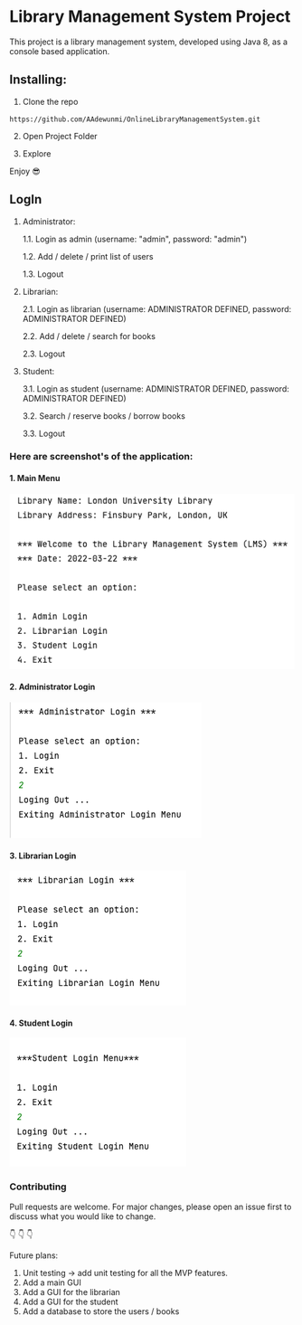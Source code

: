 # Library Management System Project

This project is a library management system, developed using Java 8,
as a console based application.

## Installing:

1. Clone the repo

```
https://github.com/AAdewunmi/OnlineLibraryManagementSystem.git
```

2. Open Project Folder


3. Explore

Enjoy 😎

## LogIn

1. Administrator:

    1.1. Login as admin (username: "admin", password: "admin")
    
    1.2. Add / delete / print list of users

    1.3. Logout
    
2. Librarian:

    2.1. Login as librarian (username: ADMINISTRATOR DEFINED, password: ADMINISTRATOR DEFINED)

    2.2. Add / delete / search for books
   
    2.3. Logout
    
3. Student:

    3.1. Login as student (username: ADMINISTRATOR DEFINED, password: ADMINISTRATOR DEFINED)
    
    3.2. Search / reserve books / borrow books
    
    3.3. Logout

### Here are screenshot's of the application:
#### 1. Main Menu 

![Image description](src/screenshots/Main_Screenshot.png)


#### 2. Administrator Login

![Image description](src/screenshots/Admin_Screenshot.png)


#### 3. Librarian Login

![Image description](src/screenshots/Librarian_Screenshot.png)


#### 4. Student Login

![Image description](src/screenshots/Student_Screenshot.png)


### Contributing
Pull requests are welcome. For major changes, please open an issue first to discuss what you would like to change.

👇 👇 👇

Future plans:

1. Unit testing -> add unit testing for all the MVP features.
2. Add a main GUI
3. Add a GUI for the librarian
4. Add a GUI for the student
5. Add a database to store the users / books

